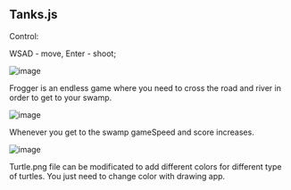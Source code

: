 ## Tanks.js

Control:

WSAD -  move,  Enter - shoot;

![image](https://user-images.githubusercontent.com/91664086/175532427-e89fc137-cb1f-4f7f-9ee2-e194bb51cece.png)

Frogger is an endless game where you need to cross the road and river in order to get to your swamp.

![image](https://user-images.githubusercontent.com/91664086/175532612-13d0a233-c643-40d4-988b-8c52506a9026.png)

Whenever you get to the swamp gameSpeed and score increases.

![image](https://user-images.githubusercontent.com/91664086/175532988-ff9f7ea4-e4f2-4290-a6d3-94fb1724a4a6.png)

Turtle.png file can be modificated to add different colors for different type of turtles. You just need to change color with drawing app.
